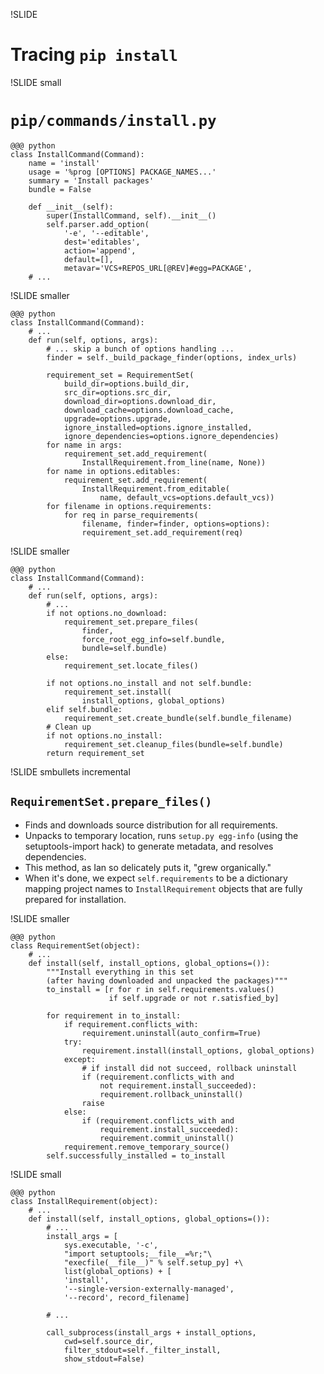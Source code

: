 !SLIDE

# Tracing `pip install` #

!SLIDE small

# `pip/commands/install.py` #

    @@@ python
    class InstallCommand(Command):
        name = 'install'
        usage = '%prog [OPTIONS] PACKAGE_NAMES...'
        summary = 'Install packages'
        bundle = False

        def __init__(self):
            super(InstallCommand, self).__init__()
            self.parser.add_option(
                '-e', '--editable',
                dest='editables',
                action='append',
                default=[],
                metavar='VCS+REPOS_URL[@REV]#egg=PACKAGE',
        # ...

!SLIDE smaller

    @@@ python
    class InstallCommand(Command):
        # ...
        def run(self, options, args):
            # ... skip a bunch of options handling ...
            finder = self._build_package_finder(options, index_urls)

            requirement_set = RequirementSet(
                build_dir=options.build_dir,
                src_dir=options.src_dir,
                download_dir=options.download_dir,
                download_cache=options.download_cache,
                upgrade=options.upgrade,
                ignore_installed=options.ignore_installed,
                ignore_dependencies=options.ignore_dependencies)
            for name in args:
                requirement_set.add_requirement(
                    InstallRequirement.from_line(name, None))
            for name in options.editables:
                requirement_set.add_requirement(
                    InstallRequirement.from_editable(
                        name, default_vcs=options.default_vcs))
            for filename in options.requirements:
                for req in parse_requirements(
                    filename, finder=finder, options=options):
                    requirement_set.add_requirement(req)

!SLIDE smaller

    @@@ python
    class InstallCommand(Command):
        # ...
        def run(self, options, args):
            # ...
            if not options.no_download:
                requirement_set.prepare_files(
                    finder,
                    force_root_egg_info=self.bundle,
                    bundle=self.bundle)
            else:
                requirement_set.locate_files()

            if not options.no_install and not self.bundle:
                requirement_set.install(
                    install_options, global_options)
            elif self.bundle:
                requirement_set.create_bundle(self.bundle_filename)
            # Clean up
            if not options.no_install:
                requirement_set.cleanup_files(bundle=self.bundle)
            return requirement_set

!SLIDE smbullets incremental

## `RequirementSet.prepare_files()` ##

* Finds and downloads source distribution for all requirements.
* Unpacks to temporary location, runs `setup.py egg-info` (using the
  setuptools-import hack) to generate metadata, and resolves dependencies.
* This method, as Ian so delicately puts it, "grew organically."
* When it's done, we expect `self.requirements` to be a dictionary mapping
  project names to `InstallRequirement` objects that are fully prepared for
  installation.

!SLIDE smaller

    @@@ python
    class RequirementSet(object):
        # ...
        def install(self, install_options, global_options=()):
            """Install everything in this set
            (after having downloaded and unpacked the packages)"""
            to_install = [r for r in self.requirements.values()
                          if self.upgrade or not r.satisfied_by]

            for requirement in to_install:
                if requirement.conflicts_with:
                    requirement.uninstall(auto_confirm=True)
                try:
                    requirement.install(install_options, global_options)
                except:
                    # if install did not succeed, rollback uninstall
                    if (requirement.conflicts_with and
                        not requirement.install_succeeded):
                        requirement.rollback_uninstall()
                    raise
                else:
                    if (requirement.conflicts_with and
                        requirement.install_succeeded):
                        requirement.commit_uninstall()
                requirement.remove_temporary_source()
            self.successfully_installed = to_install

!SLIDE small

    @@@ python
    class InstallRequirement(object):
        # ...
        def install(self, install_options, global_options=()):
            # ...
            install_args = [
                sys.executable, '-c',
                "import setuptools;__file__=%r;"\
                "execfile(__file__)" % self.setup_py] +\
                list(global_options) + [
                'install',
                '--single-version-externally-managed',
                '--record', record_filename]

            # ...

            call_subprocess(install_args + install_options,
                cwd=self.source_dir,
                filter_stdout=self._filter_install,
                show_stdout=False)

